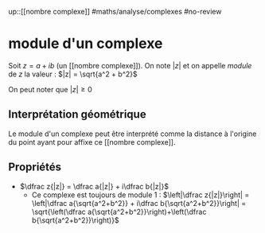 up::[[nombre complexe]]
#maths/analyse/complexes #no-review 
# module d'un complexe
Soit $z = a+ib$ (un [[nombre complexe]]).
On note $|z|$ et on appelle _module_ de $z$ la valeur :
$|z| = \sqrt{a^2 + b^2}$

On peut noter que $|z| \geq 0$

## Interprétation géométrique

Le module d'un complexe peut être interprété comme la distance à l'origine du point ayant pour affixe ce [[nombre complexe]].

## Propriétés

- $\dfrac z{|z|} = \dfrac a{|z|} + i\dfrac b{|z|}$
    - Ce complexe est toujours de module 1 : $\left|\dfrac z{|z|}\right| = \left|\dfrac a{\sqrt{a^2+b^2}} + i\dfrac b{\sqrt{a^2+b^2}}\right| = \sqrt{\left(\dfrac a{\sqrt{a^2+b^2}}\right)+\left(\dfrac b{\sqrt{a^2+b^2}}\right)}$


